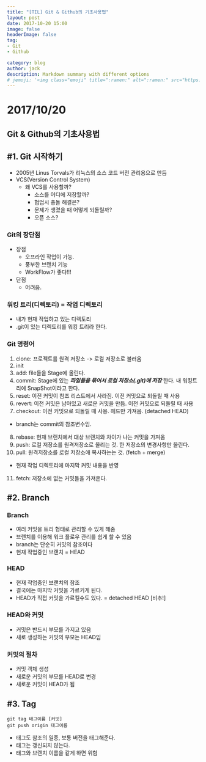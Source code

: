 ```yaml
---
title: "[TIL] Git & Github의 기초사용법"
layout: post
date: 2017-10-20 15:00
image: false
headerImage: false
tag:
- Git
- Github

category: blog
author: jack
description: Markdown summary with different options
# jemoji: '<img class="emoji" title=":ramen:" alt=":ramen:" src="https://assets.github.com/images/icons/emoji/unicode/1f35c.png" height="20" width="20" align="absmiddle">'
---
```

# 2017/10/20
## Git & Github의 기초사용법

## #1. Git 시작하기
- 2005년 Linus Torvals가 리눅스의 소스 코드 버전 관리용으로 만듬
- VCS(Version Control System)
  - 왜 VCS를 사용할까?
    - 소스를 어디에 저장할까?
    - 협업시 충돌 해결은?
    - 문제가 생겼을 때 어떻게 되돌릴까?
    - 오픈 소스?

### Git의 장단점
- 장점
  - 오프라인 작업이 가능.
  - 풍부한 브랜치 기능
  - WorkFlow가 좋다!!!
- 단점
  - 어려움.

### 워킹 트리(디렉토리) = 작업 디렉토리
- 내가 현재 작업하고 있는 디렉토리
- .git이 있는 디렉토리를 워킹 트리라 한다.

### Git 명령어
1. clone: 프로젝트를 원격 저장소 -> 로컬 저장소로 불러옴
2. init
3. add: file들을 Stage에 올린다.
4. commit: Stage에 있는 ***파일들을 묶어서 로컬 저장소(.git)에 저장*** 한다. 내 워킹트리에 SnapShot이라고 한다.
5. reset: 이전 커밋이 참조 리스트에서 사라짐.  이전 커밋으로 되돌릴 때 사용
6. revert: 이전 커밋은 남아있고 새로운 커밋을 만듬.  이전 커밋으로 되돌릴 때 사용
7. checkout: 이전 커밋으로 되돌릴 때 사용. 헤드만 가져옴. (detached HEAD)
  - branch는 commit의 참조변수임.
8. rebase: 현재 브랜치에서 대상 브랜치와 차이가 나는 커밋을 가져옴
9. push: 로컬 저장소를 원격저장소로 올리는 것. 한 저장소의 변경사항만 올린다.
10. pull: 원격저장소를 로컬 저장소애 복사하는는 것. (fetch + merge)
  - 현재 작업 디렉토리에 마지막 커밋 내용을 반영
11. fetch: 저장소에 없는 커밋들을 가져온다.

## #2. Branch
### Branch
- 여러 커밋을 트리 형태로 관리할 수 있게 해줌
- 브랜치를 이용해 워크 플로우 관리를 쉽게 할 수 있음
- branch는 단순히 커밋의 참조이다
- 현재 작업중인 브랜치 = HEAD

### HEAD
- 현재 작업중인 브랜치의 참조
- 결국에는 마지막 커밋을 가르키게 된다.
- HEAD가 직접 커밋을 가르킬수도 있다. = detached HEAD [비추!]

### HEAD와 커밋
- 커밋은 반드시 부모를 가지고 있음
- 새로 생성하는 커밋의 부모는 HEAD임

### 커밋의 절차
- 커밋 객체 생성
- 새로운 커밋의 부모를 HEAD로 변경
- 새로운 커밋이 HEAD가 됨

## #3. Tag
```
git tag 태그이름 [커밋]
git push origin 태그이름
```
- 태그도 참조의 일종, 보통 버전을 태그해준다.
- 태그는 갱신되지 않는다.
- 태그와 브랜치 이름을 같게 하면 위험
